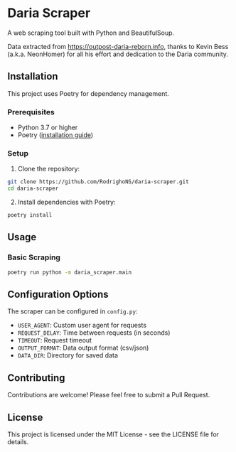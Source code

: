 # Daria Scraper

A web scraping tool built with Python and BeautifulSoup.

Data extracted from https://outpost-daria-reborn.info, thanks to Kevin Bess (a.k.a. NeonHomer) for all his effort and dedication to the Daria community.

## Installation

This project uses Poetry for dependency management.

### Prerequisites

- Python 3.7 or higher
- Poetry ([installation guide](https://python-poetry.org/docs/#installation))

### Setup

1. Clone the repository:

```bash
git clone https://github.com/RodrighoNS/daria-scraper.git
cd daria-scraper
```

2. Install dependencies with Poetry:

```bash
poetry install
```

## Usage

### Basic Scraping

```bash
poetry run python -m daria_scraper.main
```

## Configuration Options

The scraper can be configured in `config.py`:

- `USER_AGENT`: Custom user agent for requests
- `REQUEST_DELAY`: Time between requests (in seconds)
- `TIMEOUT`: Request timeout
- `OUTPUT_FORMAT`: Data output format (csv/json)
- `DATA_DIR`: Directory for saved data

## Contributing

Contributions are welcome! Please feel free to submit a Pull Request.

## License

This project is licensed under the MIT License - see the LICENSE file for details.
